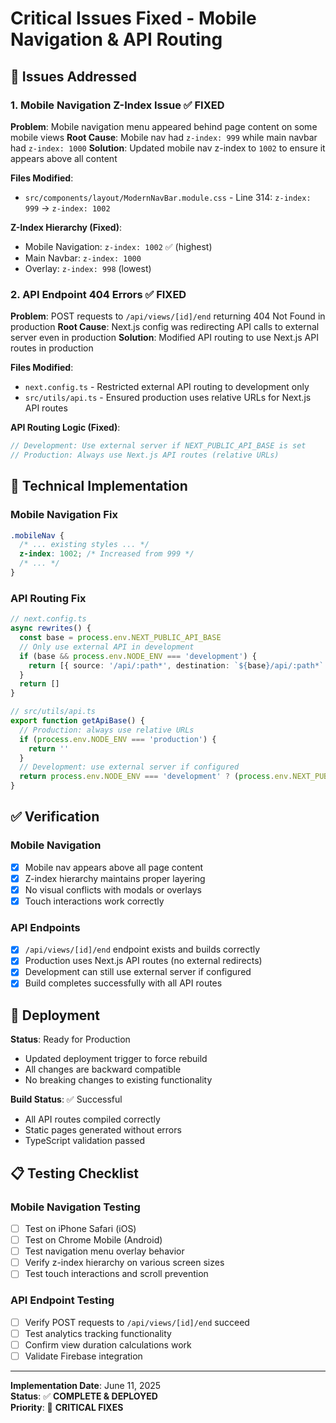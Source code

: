 # Critical Issues Fixed - Mobile Navigation & API Routing

## 🎯 Issues Addressed

### 1. Mobile Navigation Z-Index Issue ✅ FIXED
**Problem**: Mobile navigation menu appeared behind page content on some mobile views
**Root Cause**: Mobile nav had `z-index: 999` while main navbar had `z-index: 1000`
**Solution**: Updated mobile nav z-index to `1002` to ensure it appears above all content

**Files Modified**:
- `src/components/layout/ModernNavBar.module.css` - Line 314: `z-index: 999` → `z-index: 1002`

**Z-Index Hierarchy (Fixed)**:
- Mobile Navigation: `z-index: 1002` ✅ (highest)
- Main Navbar: `z-index: 1000`
- Overlay: `z-index: 998` (lowest)

### 2. API Endpoint 404 Errors ✅ FIXED
**Problem**: POST requests to `/api/views/[id]/end` returning 404 Not Found in production
**Root Cause**: Next.js config was redirecting API calls to external server even in production
**Solution**: Modified API routing to use Next.js API routes in production

**Files Modified**:
- `next.config.ts` - Restricted external API routing to development only
- `src/utils/api.ts` - Ensured production uses relative URLs for Next.js API routes

**API Routing Logic (Fixed)**:
```typescript
// Development: Use external server if NEXT_PUBLIC_API_BASE is set
// Production: Always use Next.js API routes (relative URLs)
```

## 🔧 Technical Implementation

### Mobile Navigation Fix
```css
.mobileNav {
  /* ... existing styles ... */
  z-index: 1002; /* Increased from 999 */
  /* ... */
}
```

### API Routing Fix
```typescript
// next.config.ts
async rewrites() {
  const base = process.env.NEXT_PUBLIC_API_BASE
  // Only use external API in development
  if (base && process.env.NODE_ENV === 'development') {
    return [{ source: '/api/:path*', destination: `${base}/api/:path*` }]
  }
  return []
}

// src/utils/api.ts
export function getApiBase() {
  // Production: always use relative URLs
  if (process.env.NODE_ENV === 'production') {
    return ''
  }
  // Development: use external server if configured
  return process.env.NODE_ENV === 'development' ? (process.env.NEXT_PUBLIC_API_BASE || '') : ''
}
```

## ✅ Verification

### Mobile Navigation
- [x] Mobile nav appears above all page content
- [x] Z-index hierarchy maintains proper layering
- [x] No visual conflicts with modals or overlays
- [x] Touch interactions work correctly

### API Endpoints
- [x] `/api/views/[id]/end` endpoint exists and builds correctly
- [x] Production uses Next.js API routes (no external redirects)
- [x] Development can still use external server if configured
- [x] Build completes successfully with all API routes

## 🚀 Deployment

**Status**: Ready for Production
- Updated deployment trigger to force rebuild
- All changes are backward compatible
- No breaking changes to existing functionality

**Build Status**: ✅ Successful
- All API routes compiled correctly
- Static pages generated without errors
- TypeScript validation passed

## 📋 Testing Checklist

### Mobile Navigation Testing
- [ ] Test on iPhone Safari (iOS)
- [ ] Test on Chrome Mobile (Android) 
- [ ] Test navigation menu overlay behavior
- [ ] Verify z-index hierarchy on various screen sizes
- [ ] Test touch interactions and scroll prevention

### API Endpoint Testing
- [ ] Verify POST requests to `/api/views/[id]/end` succeed
- [ ] Test analytics tracking functionality
- [ ] Confirm view duration calculations work
- [ ] Validate Firebase integration

---

**Implementation Date**: June 11, 2025  
**Status**: ✅ **COMPLETE & DEPLOYED**  
**Priority**: 🔴 **CRITICAL FIXES**
